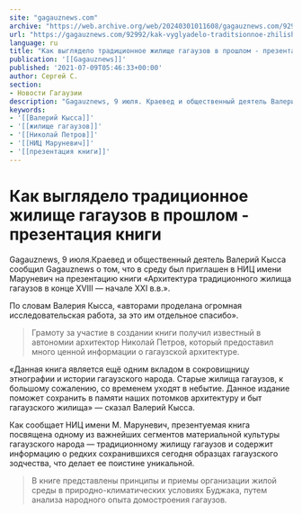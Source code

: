 ```yaml
---
site: "gagauznews.com"
archive: "https://web.archive.org/web/20240301011608/gagauznews.com/92992/kak-vyglyadelo-traditsionnoe-zhilishhe-gagauzov-v-proshlom-prezentatsiya-knigi.html"
url: "https://gagauznews.com/92992/kak-vyglyadelo-traditsionnoe-zhilishhe-gagauzov-v-proshlom-prezentatsiya-knigi.html"
language: ru
title: "Как выглядело традиционное жилище гагаузов в прошлом - презентация книги"
publication: '[[Gagauznews]]'
published: '2021-07-09T05:46:33+00:00'
author: Сергей С.
section:
- Новости Гагаузии
description: "Gagauznews, 9 июля. Краевед и общественный деятель Валерий Кысса сообщил Gagauznews о том, что в среду был приглашен в НИЦ имени Маруневич на презентацию книги «Архитектура традиционного жилища гагаузов в конце XVIII — начале XXI в.в.». По словам Валерия Кысса, «авторами проделана огромная исследовательская работа, за это им отдельное спасибо». Грамоту за участие в создании книги получил известный в автономии архитектор Николай Петров, который предоставил много ценной информации о гагаузской архитектуре. «Данная книга является ещё одним вкладом в сокровищницу этнографии и истории гагаузского народа. Старые жилища гагаузов, к большому сожалению, со временем уходят в небытие. Данное издание поможет сохранить в […]"
keywords:
- '[[Валерий Кысса]]'
- '[[жилище гагаузов]]'
- '[[Николай Петров]]'
- '[[НИЦ Маруневич]]'
- '[[презентация книги]]'
---
```


# Как выглядело традиционное жилище гагаузов в прошлом - презентация книги

Gagauznews, 9 июля.Краевед и общественный деятель Валерий Кысса сообщил Gagauznews о том, что в среду был приглашен в НИЦ имени Маруневич на презентацию книги «Архитектура традиционного жилища гагаузов в конце XVIII — начале XXI в.в.».

По словам Валерия Кысса, «авторами проделана огромная исследовательская работа, за это им отдельное спасибо».

> Грамоту за участие в создании книги получил известный в автономии архитектор Николай Петров, который предоставил много ценной информации о гагаузской архитектуре.

«Данная книга является ещё одним вкладом в сокровищницу этнографии и истории гагаузского народа. Старые жилища гагаузов, к большому сожалению, со временем уходят в небытие. Данное издание поможет сохранить в памяти наших потомков архитектуру и быт гагаузского жилища» — сказал Валерий Кысса.

Как сообщает НИЦ имени М. Маруневич, презентуемая книга посвящена одному из важнейших сегментов материальной культуры гагаузского народа — традиционному жилищу гагаузов и содержит информацию о редких сохранившихся сегодня образцах гагаузского зодчества, что делает ее поистине уникальной.

> В книге представлены принципы и приемы организации жилой среды в природно-климатических условиях Буджака, путем анализа народного опыта домостроения гагаузов.